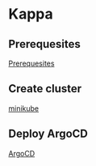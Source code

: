 # Kappa

## Prerequesites

[Prerequesites](https://github.com/vsvale/kappa_k8s_config/blob/master/cluster/prerequisites.md)

## Create cluster

[minikube](https://github.com/vsvale/kappa_k8s_config/blob/master/cluster/minikube.md)

## Deploy ArgoCD

[ArgoCD](https://github.com/vsvale/kappa_k8s_config/blob/master/cicd/argocd.md)
